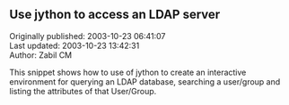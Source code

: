 ## Use jython to access an LDAP server  
Originally published: 2003-10-23 06:41:07  
Last updated: 2003-10-23 13:42:31  
Author: Zabil CM  
  
This snippet shows how to use of jython to create an interactive environment for querying an LDAP database, searching a user/group and listing the attributes of that User/Group.